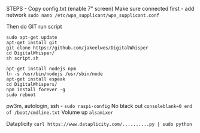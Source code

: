 STEPS -
Copy config.txt (enable 7" screen)
Make sure connected first - add network
`sudo nano /etc/wpa_supplicant/wpa_supplicant.conf`

Then do GIT run script
 ```
 sudo apt-get update
 apt-get install git
 git clone https://github.com/jakeelwes/DigitalWhisper
 cd DigitalWhisper/
 sh script.sh

 apt-get install nodejs npm
 ln -s /usr/bin/nodejs /usr/sbin/node
 apt-get install espeak
 cd DigitalWhispers/
 npm install forever -g
 sudo reboot
 ```

 pw3m, autologin, ssh -
 `sudo raspi-config`
 No black out
 `consoleblank=0 end of /boot/cmdline.txt`
 Volume up
 `alsamixer`
 <!-- Add keyboard for boot
 `sudo crontab -e`
 @reboot sleep 5 && /bin/echo -e 'connect A0:00:00:00:2C:F2 \n quit \n' | bluetoothctl -->
Dataplicity
 `curl https://www.dataplicity.com/..........py | sudo python`
